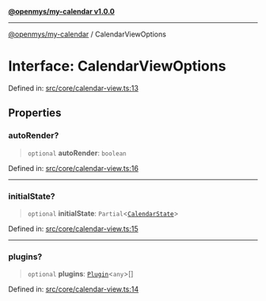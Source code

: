 [**@openmys/my-calendar v1.0.0**](../README.md)

***

[@openmys/my-calendar](../globals.md) / CalendarViewOptions

# Interface: CalendarViewOptions

Defined in: [src/core/calendar-view.ts:13](https://github.com/openmys/my-calendar/blob/96ebce4306bfb6a4ab4c4297a9b422c56933c5da/src/core/calendar-view.ts#L13)

## Properties

### autoRender?

> `optional` **autoRender**: `boolean`

Defined in: [src/core/calendar-view.ts:16](https://github.com/openmys/my-calendar/blob/96ebce4306bfb6a4ab4c4297a9b422c56933c5da/src/core/calendar-view.ts#L16)

***

### initialState?

> `optional` **initialState**: `Partial`\<[`CalendarState`](CalendarState.md)\>

Defined in: [src/core/calendar-view.ts:15](https://github.com/openmys/my-calendar/blob/96ebce4306bfb6a4ab4c4297a9b422c56933c5da/src/core/calendar-view.ts#L15)

***

### plugins?

> `optional` **plugins**: [`Plugin`](../classes/Plugin.md)\<`any`\>[]

Defined in: [src/core/calendar-view.ts:14](https://github.com/openmys/my-calendar/blob/96ebce4306bfb6a4ab4c4297a9b422c56933c5da/src/core/calendar-view.ts#L14)
